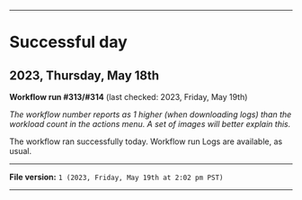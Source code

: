 
***

# Successful day

## 2023, Thursday, May 18th

**Workflow run #313/#314** (last checked: 2023, Friday, May 19th)

_The workflow number reports as 1 higher (when downloading logs) than the workload count in the actions menu. A set of images will better explain this._

The workflow ran successfully today. Workflow run Logs are available, as usual.

***

**File version:** `1 (2023, Friday, May 19th at 2:02 pm PST)`

***
